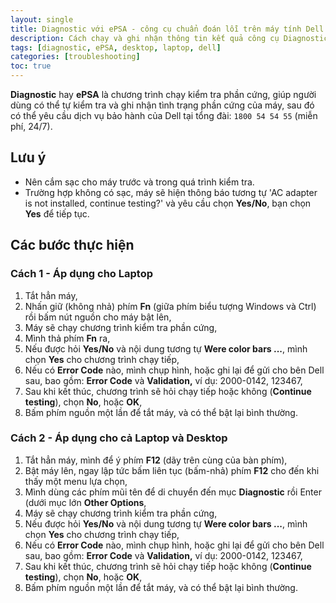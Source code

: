 ```yaml
---
layout: single
title: Diagnostic với ePSA - công cụ chuẩn đoán lỗi trên máy tính Dell
description: Cách chạy và ghi nhận thông tin kết quả công cụ Diagnostic (ePSA)
tags: [diagnostic, ePSA, desktop, laptop, dell]
categories: [troubleshooting]
toc: true
---
```


**Diagnostic** hay **ePSA** là chương trình chạy kiểm tra phần cứng, giúp người dùng có thể tự kiểm tra và ghi nhận tình trạng phần cứng của máy, sau đó có thể yêu cầu dịch vụ bảo hành của Dell tại tổng đài: `1800 54 54 55` (miễn phí, 24/7).

## Lưu ý
- Nên cắm sạc cho máy trước và trong quá trình kiểm tra.
- Trường hợp không có sạc, máy sẽ hiện thông báo tương tự 'AC adapter is not installed, continue testing?' và yêu cầu chọn **Yes/No**, bạn chọn **Yes** để tiếp tục.

## Các bước thực hiện

### Cách 1 - Áp dụng cho Laptop

1. Tắt hẳn máy,
2. Nhấn giữ (không nhả) phím **Fn** (giữa phím biểu tượng Windows và Ctrl) rồi bấm nút nguồn cho máy bật lên,
3. Máy sẽ chạy chương trình kiểm tra phần cứng,
4. Mình thả phím **Fn** ra,
5. Nếu được hỏi **Yes/No** và nội dung tương tự **Were color bars ...**, mình chọn **Yes** cho chương trình chạy tiếp,
6. Nếu có **Error Code** nào, mình chụp hình, hoặc ghi lại để gửi cho bên Dell sau, bao gồm: **Error Code** và **Validation,** ví dụ: 2000-0142, 123467,
7. Sau khi kết thúc, chương trình sẽ hỏi chạy tiếp hoặc không (**Continue testing**), chọn **No**, hoặc **OK**,
8. Bấm phím nguồn một lần để tắt máy, và có thể bật lại bình thường.

### Cách 2 - Áp dụng cho cả Laptop và Desktop

1. Tắt hẳn máy, mình để ý phím **F12** (dãy trên cùng của bàn phím),
2. Bật máy lên, ngay lập tức bấm liên tục (bấm-nhả) phím **F12**  cho đến khi thấy một menu lựa chọn,
3. Mình dùng các phím mũi tên để di chuyển đến mục **Diagnostic** rồi Enter (dưới mục lớn **Other Options**,
4. Máy sẽ chạy chương trình kiểm tra phần cứng,
5. Nếu được hỏi **Yes/No** và nội dung tương tự **Were color bars ...**, mình chọn **Yes** cho chương trình chạy tiếp,
6. Nếu có **Error Code** nào, mình chụp hình, hoặc ghi lại để gửi cho bên Dell sau, bao gồm: **Error Code** và **Validation,** ví dụ: 2000-0142, 123467,
7. Sau khi kết thúc, chương trình sẽ hỏi chạy tiếp hoặc không (**Continue testing**), chọn **No**, hoặc **OK**,
8. Bấm phím nguồn một lần để tắt máy, và có thể bật lại bình thường.
